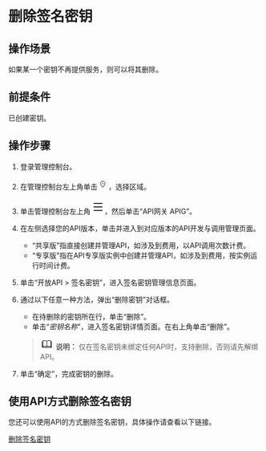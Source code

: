 # 删除签名密钥<a name="ZH-CN_TOPIC_0000001142957212"></a>

## 操作场景<a name="zh-cn_topic_0000001128377378_zh-cn_topic_0093151470_section713911168416"></a>

如果某一个密钥不再提供服务，则可以将其删除。

## 前提条件<a name="zh-cn_topic_0000001128377378_zh-cn_topic_0093151470_section83110548119"></a>

已创建密钥。

## 操作步骤<a name="zh-cn_topic_0000001128377378_zh-cn_topic_0093151470_section164474577414"></a>

1.  登录管理控制台。
2.  在管理控制台左上角单击![](figures/icon-region.png)，选择区域。
3.  单击管理控制台左上角![](figures/zh-cn_image_0000001191951599.png)，然后单击“API网关 APIG”。
4.  在左侧选择您的API版本，单击并进入到对应版本的API开发与调用管理页面。
    -   “共享版”指直接创建并管理API，如涉及到费用，以API调用次数计费。
    -   “专享版”指在API专享版实例中创建并管理API，如涉及到费用，按实例运行时间计费。

5.  单击“开放API \> 签名密钥”，进入签名密钥管理信息页面。
6.  通过以下任意一种方法，弹出“删除密钥”对话框。

    -   在待删除的密钥所在行，单击“删除”。
    -   单击“_密钥名称_”，进入签名密钥详情页面。在右上角单击“删除”。

    >![](public_sys-resources/icon-note.gif) **说明：** 
    >仅在签名密钥未绑定任何API时，支持删除，否则请先解绑API。

7.  单击“确定”，完成密钥的删除。

## 使用API方式删除签名密钥<a name="zh-cn_topic_0000001128377378_zh-cn_topic_0093151470_zh-cn_topic_0080101678_section7546754133419"></a>

您还可以使用API的方式删除签名密钥，具体操作请查看以下链接。

[删除签名密钥](https://support.huaweicloud.com/api-apig/DeleteSignatureKeyV2.html)

